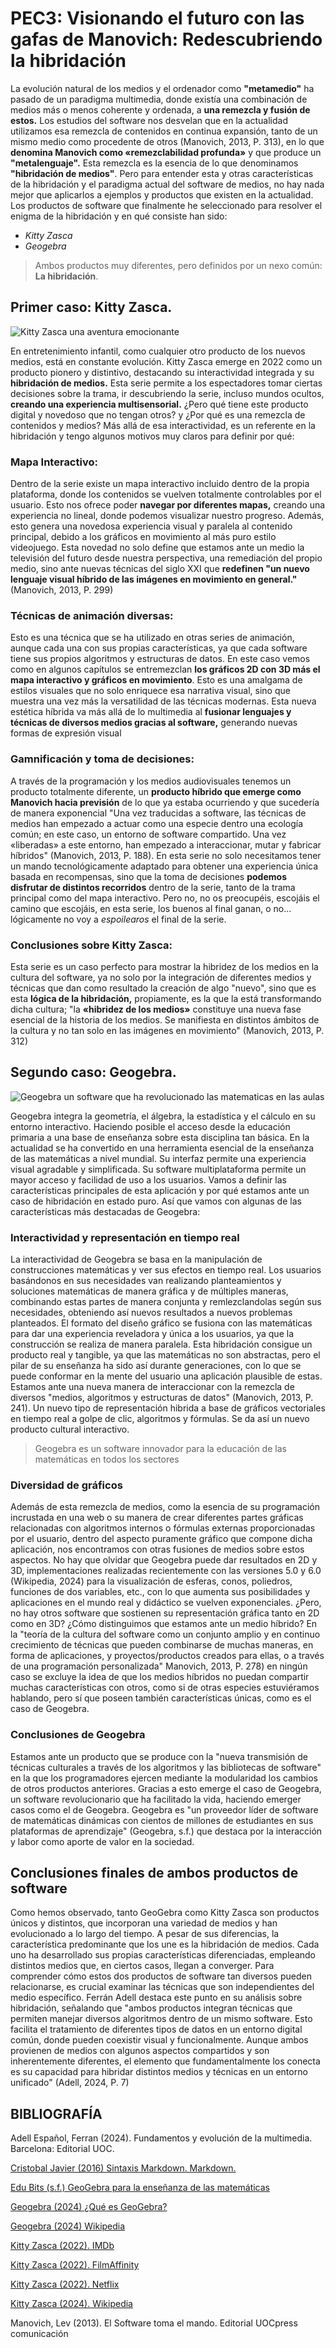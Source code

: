 # **PEC3: Visionando el futuro con las gafas de Manovich: Redescubriendo la hibridación**

La evolución natural de los medios y el ordenador como **"metamedio"** ha pasado de un paradigma multimedia, donde existía una combinación de medios más o menos coherente y ordenada, a **una remezcla y fusión de estos.** Los estudios del software nos desvelan que en la actualidad utilizamos esa remezcla de contenidos en continua expansión, tanto de un mismo medio como procedente de otros (Manovich, 2013, P. 313), en lo  que **denomina Manovich como «remezclabilidad profunda»** y que produce un **"metalenguaje".** Esta remezcla es la esencia de lo que denominamos **"hibridación de medios"**. Pero para entender esta y otras características de la hibridación y el paradigma actual del software de medios, no hay nada mejor que aplicarlos a ejemplos y productos que existen en la actualidad. Los productos de software que finalmente he seleccionado para resolver el enigma de la hibridación y en qué consiste han sido:

- *Kitty Zasca*
- *Geogebra*

> Ambos productos muy diferentes, pero definidos por un nexo común: **La hibridación**.

## **Primer caso: Kitty Zasca.**

![Kitty Zasca una aventura emocionante](https://m.media-amazon.com/images/M/MV5BMmQxZTdjN2EtYjY1Yy00OWZlLWE4OTctMWJhY2JlZjM5YjRjXkEyXkFqcGdeQXVyMjAxMTE0ODU@._V1_.jpg)

En entretenimiento infantil, como cualquier otro producto de los nuevos medios, está en constante evolución. Kitty Zasca emerge en 2022 como un producto pionero y distintivo, destacando su interactividad integrada y su **hibridación de medios.** Esta serie permite a los espectadores tomar ciertas decisiones sobre la trama, ir descubriendo la serie, incluso mundos ocultos, **creando una experiencia multisensorial.** ¿Pero qué tiene este producto digital y novedoso que no tengan otros? y ¿Por qué es una remezcla de contenidos y medios? Más allá de esa interactividad, es un referente en la hibridación y tengo algunos motivos muy claros para definir por qué:

### **Mapa Interactivo:**

Dentro de la serie existe un mapa interactivo incluido dentro de la propia plataforma, donde los contenidos se vuelven totalmente controlables por el usuario. Esto nos ofrece poder **navegar por diferentes mapas,** creando una experiencia no lineal, donde podemos visualizar nuestro progreso. Además, esto genera una novedosa experiencia visual y paralela al contenido principal, debido a los gráficos en movimiento al más puro estilo videojuego. Esta novedad no solo define que estamos ante un medio la televisión del futuro desde nuestra perspectiva, una remediación del propio medio, sino ante nuevas técnicas del siglo XXI que **redefinen "un nuevo lenguaje visual híbrido de las imágenes en movimiento en general."** (Manovich, 2013, P. 299)

### **Técnicas de animación diversas:**

Esto es una técnica que se ha utilizado en otras series de animación, aunque cada una con sus propias características, ya que cada software tiene sus propios algoritmos y estructuras de datos. En este caso vemos como en algunos capítulos se entremezclan **los gráficos 2D con 3D más el mapa interactivo y gráficos en movimiento**. Esto es una amalgama de estilos visuales que no solo enriquece esa narrativa visual, sino que muestra una vez más la versatilidad de las técnicas modernas. Esta nueva estética híbrida va más allá de lo multimedia al **fusionar lenguajes y técnicas de diversos medios gracias al software,** generando nuevas formas de expresión visual

### **Gamnificación y toma de decisiones:**

A través de la programación y los medios audiovisuales tenemos un producto totalmente diferente, un **producto híbrido que emerge como Manovich hacia previsión** de lo que ya estaba ocurriendo y que sucedería de manera exponencial "Una vez traducidas a software, las técnicas de medios han empezado a actuar como una especie dentro una ecología común; en este caso, un entorno de software compartido. Una vez «liberadas» a este entorno, han empezado a interaccionar, mutar y fabricar híbridos" (Manovich, 2013, P. 188). En esta serie no solo necesitamos tener un mando tecnológicamente adaptado para obtener una experiencia única basada en recompensas, sino que la toma de decisiones **podemos disfrutar de distintos recorridos** dentro de la serie, tanto de la trama principal como del mapa interactivo. Pero no, no os preocupéis, escojáis el camino que escojáis, en esta serie, los buenos al final ganan, o no... lógicamente no voy a *espoilearos* el final de la serie. 

### **Conclusiones sobre Kitty Zasca:**

Esta serie es un caso perfecto para mostrar la hibridez de los medios en la cultura del software, ya no solo por la integración de diferentes medios y técnicas que dan como resultado la creación de algo "nuevo", sino que es esta **lógica de la hibridación,** propiamente, es la que la está transformando dicha cultura; "la **«hibridez de los medios»** constituye una nueva fase esencial de la historia de los medios. Se manifiesta en distintos ámbitos de la cultura y no tan solo en las imágenes en movimiento" (Manovich, 2013, P. 312)

## **Segundo caso: Geogebra.**

![Geogebra un software que ha revolucionado las matematicas en las aulas](https://github.com/SerRocal/PEC3_Manovich_Reloaded/blob/main/Geogebra.png)

Geogebra integra la geometría, el álgebra, la estadística y el cálculo en su entorno interactivo. Haciendo posible el acceso desde la educación primaria a una base de enseñanza sobre esta disciplina tan básica. En la actualidad se ha convertido en una herramienta esencial de la enseñanza de las matemáticas a nivel mundial. Su interfaz permite una experiencia visual agradable y simplificada. Su software multiplataforma permite un mayor acceso y facilidad de uso a los usuarios. Vamos a definir las características principales de esta aplicación y por qué estamos ante un caso de  hibridación en estado puro. Así que vamos con algunas de las características más destacadas de Geogebra:

### **Interactividad y representación en tiempo real**

La interactividad de Geogebra se basa en la manipulación de construcciones matemáticas y ver sus efectos en tiempo real. Los usuarios basándonos en sus necesidades van realizando planteamientos y soluciones matemáticas de manera gráfica y de múltiples maneras, combinando estas partes de manera conjunta y remlezclandolas según sus necesidades, obteniendo así nuevos resultados a nuevos problemas planteados. El formato del diseño gráfico se fusiona con las matemáticas para dar una experiencia reveladora y única a los usuarios, ya que la construcción se realiza de manera paralela. Esta hibridación consigue un producto real y tangible, ya que las matemáticas no son abstractas, pero el pilar de su enseñanza ha sido así durante generaciones, con lo que se puede conformar en la mente del usuario una aplicación plausible de estas. Estamos ante una nueva manera de interaccionar con la remezcla de diversos "medios, algoritmos y estructuras de datos" (Manovich, 2013, P. 241). Un nuevo tipo de representación hibrida a base de gráficos vectoriales en tiempo real a golpe de clic, algoritmos y fórmulas. Se da así un nuevo producto cultural interactivo. 

> Geogebra es un software innovador para la educación de las matemáticas en todos los sectores

### **Diversidad de gráficos**

Además de esta remezcla de medios, como la esencia de su programación incrustada en una web o su manera de crear diferentes partes gráficas relacionadas con algoritmos internos o fórmulas externas proporcionadas por el usuario, dentro del aspecto puramente gráfico que compone dicha aplicación, nos encontramos con otras fusiones de medios sobre estos aspectos. No hay que olvidar que Geogebra puede dar resultados en 2D y 3D, implementaciones realizadas recientemente con las versiones 5.0 y 6.0 (Wikipedia, 2024) para la visualización de esferas, conos, poliedros, funciones de dos variables, etc., con lo que aumenta sus posibilidades y aplicaciones en el mundo real y didáctico se vuelven exponenciales. ¿Pero, no hay otros software que sostienen su representación gráfica tanto en 2D como en 3D? ¿Cómo distinguimos que estamos ante un medio híbrido? En la "teoría de la cultura del software como un conjunto amplio y en continuo crecimiento de técnicas que pueden combinarse de muchas maneras, en forma de aplicaciones, y proyectos/productos creados para ellas, o a través de una programación personalizada" Manovich, 2013, P. 278) en ningún caso se excluye la idea de que los medios híbridos no puedan compartir muchas características con otros, como si de otras especies estuviéramos hablando, pero sí que poseen también características únicas, como es el caso de Geogebra. 

### **Conclusiones de Geogebra**

Estamos ante un producto que se produce con la "nueva transmisión de técnicas culturales a través de los algoritmos y las bibliotecas de software" en la que los programadores ejercen mediante la modularidad los cambios de otros productos anteriores. Gracias a esto emerge el caso de Geogebra, un software revolucionario que ha facilitado la vida,  haciendo emerger casos como el de Geogebra. Geogebra es "un proveedor líder de software de matemáticas dinámicas con cientos de millones de estudiantes en sus plataformas de aprendizaje" (Geogebra, s.f.) que destaca por la interacción y labor como aporte de valor en la sociedad.

## **Conclusiones finales de ambos productos de software**

Como hemos observado, tanto GeoGebra como Kitty Zasca son productos únicos y distintos, que incorporan una variedad de medios y han evolucionado a lo largo del tiempo. A pesar de sus diferencias, la característica predominante que los une es la hibridación de medios. Cada uno ha desarrollado sus propias características diferenciadas, empleando distintos medios que, en ciertos casos, llegan a converger. Para comprender cómo estos dos productos de software tan diversos pueden relacionarse, es crucial examinar las técnicas que son independientes del medio específico. Ferrán Adell destaca este punto en su análisis sobre hibridación, señalando que "ambos productos integran técnicas que permiten manejar diversos algoritmos dentro de un mismo software. Esto facilita el tratamiento de diferentes tipos de datos en un entorno digital común, donde pueden coexistir visual y funcionalmente. Aunque ambos provienen de medios con algunos aspectos compartidos y son inherentemente diferentes, el elemento que fundamentalmente los conecta es su capacidad para hibridar distintos medios y técnicas en un entorno unificado" (Adell, 2024, P. 7)

## **BIBLIOGRAFÍA** ##

Adell Español, Ferran (2024). Fundamentos y evolución de la multimedia. Barcelona: Editorial UOC.

[Cristobal Javier (2016) Sintaxis Markdown. Markdown.](https://markdown.es/sintaxis-markdown/#parrafos)

[Edu Bits (s.f.) GeoGebra para la enseñanza de las matemáticas](https://observatorio.tec.mx/edu-bits-blog/2017-6-6-geogebra-para-la-enseanza-de-las-matemticas/)

[Geogebra (2024) ¿Qué es GeoGebra?](https://www.geogebra.org/about)

[Geogebra (2024) Wikipedia](https://es.wikipedia.org/wiki/GeoGebra)

[Kitty Zasca (2022). IMDb](https://www.imdb.com/title/tt10050740/)

[Kitty Zasca (2022). FilmAffinity](https://www.filmaffinity.com/es/film881543.html)

[Kitty Zasca (2022). Netflix](https://www.netflix.com/es/title/80201492)

[Kitty Zasca (2024). Wikipedia](https://en.wikipedia.org/wiki/Battle_Kitty)

Manovich, Lev (2013). El Software toma el mando. Editorial UOCpress comunicación




